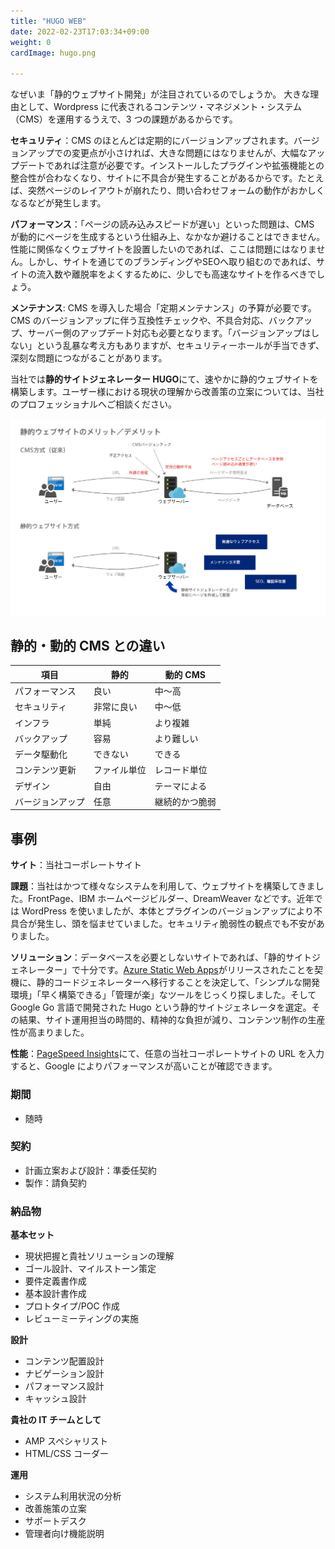```yaml
---
title: "HUGO WEB"
date: 2022-02-23T17:03:34+09:00
weight: 0
cardImage: hugo.png

---
```


なぜいま「静的ウェブサイト開発」が注目されているのでしょうか。 大きな理由として、Wordpress に代表されるコンテンツ・マネジメント・システム（CMS）を運用するうえで、3 つの課題があるからです。

**セキュリティ**：CMS のほとんどは定期的にバージョンアップされます。バージョンアップでの変更点が小さければ、大きな問題にはなりませんが、大幅なアップデートであれば注意が必要です。インストールしたプラグインや拡張機能との整合性が合わなくなり、サイトに不具合が発生することがあるからです。たとえば、突然ページのレイアウトが崩れたり、問い合わせフォームの動作がおかしくなるなどが発生します。

**パフォーマンス**：「ページの読み込みスピードが遅い」といった問題は、CMS が動的にページを生成するという仕組み上、なかなか避けることはできません。性能に関係なくウェブサイトを設置したいのであれば、ここは問題にはなりません。しかし、サイトを通じてのブランディングやSEOへ取り組むのであれば、サイトの流入数や離脱率をよくするために、少しでも高速なサイトを作るべきでしょう。

**メンテナンス**: CMS を導入した場合「定期メンテナンス」の予算が必要です。CMS のバージョンアップに伴う互換性チェックや、不具合対応、バックアップ、サーバー側のアップデート対応も必要となります。「バージョンアップはしない」という乱暴な考え方もありますが、セキュリティーホールが手当できず、深刻な問題につながることがあります。

当社では**静的サイトジェネレーター HUGO**にて、速やかに静的ウェブサイトを構築します。ユーザー様における現状の理解から改善策の立案については、当社のプロフェッショナルへご相談ください。

![ Image is not Available !](hugo-web.webp)

## 静的・動的 CMS との違い



| 項目             | 静的         | 動的 CMS       |
| ---------------- | ------------ | -------------- |
| パフォーマンス   | 良い         | 中〜高         |
| セキュリティ     | 非常に良い   | 中〜低         |
| インフラ         | 単純         | より複雑       |
| バックアップ     | 容易         | より難しい     |
| データ駆動化     | できない       | できる           |
| コンテンツ更新   | ファイル単位 | レコード単位   |
| デザイン         | 自由         | テーマによる   |
| バージョンアップ | 任意         | 継続的かつ脆弱 |



## 事例

**サイト**：当社コーポレートサイト

**課題**：当社はかつて様々なシステムを利用して、ウェブサイトを構築してきました。FrontPage、IBM ホームページビルダー、DreamWeaver などです。近年では WordPress を使いましたが、本体とプラグインのバージョンアップにより不具合が発生し、頭を悩ませていました。セキュリティ脆弱性の観点でも不安がありました。

**ソリューション**：データベースを必要としないサイトであれば、「静的サイトジェネレーター」で十分です。[Azure Static Web Apps](https://azure.microsoft.com/ja-jp/services/app-service/static/)がリリースされたことを契機に、静的コードジェネレーターへ移行することを決定して、「シンプルな開発環境」「早く構築できる」「管理が楽」なツールをじっくり探しました。そして Google Go 言語で開発された Hugo という静的サイトジェネレータを選定。その結果、サイト運用担当の時間的、精神的な負担が減り、コンテンツ制作の生産性が高まりました。

**性能**：[PageSpeed Insights](https://developers.google.com/speed/pagespeed/insights/)にて、任意の当社コーポレートサイトの URL を入力すると、Google によりパフォーマンスが高いことが確認できます。


### 期間
- 随時

### 契約

- 計画立案および設計：準委任契約
- 製作：請負契約

### 納品物

**基本セット**

- 現状把握と貴社ソリューションの理解
- ゴール設計、マイルストーン策定
- 要件定義書作成
- 基本設計書作成
- プロトタイプ/POC 作成
- レビューミーティングの実施



**設計**

- コンテンツ配置設計
- ナビゲーション設計
- パフォーマンス設計
- キャッシュ設計

**貴社の IT チームとして**

- AMP スペシャリスト
- HTML/CSS コーダー

**運用**

- システム利用状況の分析
- 改善施策の立案
- サポートデスク
- 管理者向け機能説明
